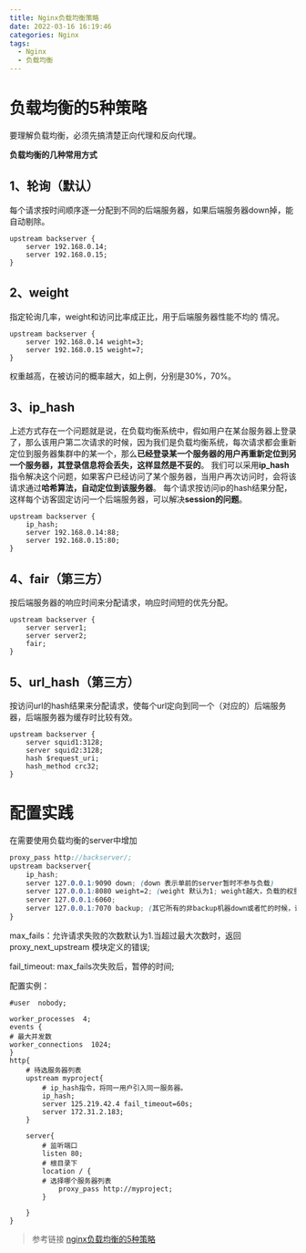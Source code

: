```yaml
---
title: Nginx负载均衡策略
date: 2022-03-16 16:19:46
categories: Nginx
tags:
  - Nginx
  - 负载均衡
---
```




# 负载均衡的5种策略

要理解负载均衡，必须先搞清楚正向代理和反向代理。

**负载均衡的几种常用方式**

## 1、轮询（默认）

每个请求按时间顺序逐一分配到不同的后端服务器，如果后端服务器down掉，能自动剔除。

```nginx
upstream backserver {
    server 192.168.0.14;
    server 192.168.0.15;
}
```

## 2、weight

指定轮询几率，weight和访问比率成正比，用于后端服务器性能不均的
情况。

```routeros
upstream backserver {
    server 192.168.0.14 weight=3;
    server 192.168.0.15 weight=7;
}
```

权重越高，在被访问的概率越大，如上例，分别是30%，70%。

## 3、ip_hash

上述方式存在一个问题就是说，在负载均衡系统中，假如用户在某台服务器上登录了，那么该用户第二次请求的时候，因为我们是负载均衡系统，每次请求都会重新定位到服务器集群中的某一个，那么**已经登录某一个服务器的用户再重新定位到另一个服务器，其登录信息将会丢失，这样显然是不妥的**。
我们可以采用**ip_hash**指令解决这个问题，如果客户已经访问了某个服务器，当用户再次访问时，会将该请求通过**哈希算法，自动定位到该服务器**。
每个请求按访问ip的hash结果分配，这样每个访客固定访问一个后端服务器，可以解决**session的问题**。

```roboconf
upstream backserver {
    ip_hash;
    server 192.168.0.14:88;
    server 192.168.0.15:80;
}
```

## 4、fair（第三方）

按后端服务器的响应时间来分配请求，响应时间短的优先分配。

```abnf
upstream backserver {
    server server1;
    server server2;
    fair;
}
```

## 5、url_hash（第三方）

按访问url的hash结果来分配请求，使每个url定向到同一个（对应的）后端服务器，后端服务器为缓存时比较有效。

```nginx
upstream backserver {
    server squid1:3128;
    server squid2:3128;
    hash $request_uri;
    hash_method crc32;
}
```



# 配置实践

在需要使用负载均衡的server中增加

```scss
proxy_pass http://backserver/; 
upstream backserver{ 
    ip_hash; 
    server 127.0.0.1:9090 down; (down 表示单前的server暂时不参与负载) 
    server 127.0.0.1:8080 weight=2; (weight 默认为1; weight越大，负载的权重就越大) 
    server 127.0.0.1:6060; 
    server 127.0.0.1:7070 backup; (其它所有的非backup机器down或者忙的时候，请求backup机器) 
} 
```

max_fails：允许请求失败的次数默认为1.当超过最大次数时，返回proxy_next_upstream 模块定义的错误;

fail_timeout: max_fails次失败后，暂停的时间;

配置实例：

```shell
#user  nobody;

worker_processes  4;
events {
# 最大并发数
worker_connections  1024;
}
http{
    # 待选服务器列表
    upstream myproject{
        # ip_hash指令，将同一用户引入同一服务器。
        ip_hash;
        server 125.219.42.4 fail_timeout=60s;
        server 172.31.2.183;
    }

    server{
        # 监听端口
        listen 80;
        # 根目录下
        location / {
        # 选择哪个服务器列表
            proxy_pass http://myproject;
        }

    }
}
```



> 参考链接
> [nginx负载均衡的5种策略](https://segmentfault.com/a/1190000014483200)

